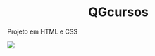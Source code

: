 <h1 align="center">
    QGcursos
</h1>
<p>Projeto em HTML e CSS</p>
<img src=https://github.com/Luana2002/qgcursos/blob/main/img/qgcursos.png>
